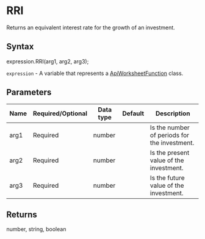 # RRI

Returns an equivalent interest rate for the growth of an investment.

## Syntax

expression.RRI(arg1, arg2, arg3);

`expression` - A variable that represents a [ApiWorksheetFunction](../ApiWorksheetFunction.md) class.

## Parameters

| **Name** | **Required/Optional** | **Data type** | **Default** | **Description** |
| ------------- | ------------- | ------------- | ------------- | ------------- |
| arg1 | Required | number |  | Is the number of periods for the investment. |
| arg2 | Required | number |  | Is the present value of the investment. |
| arg3 | Required | number |  | Is the future value of the investment. |

## Returns

number, string, boolean